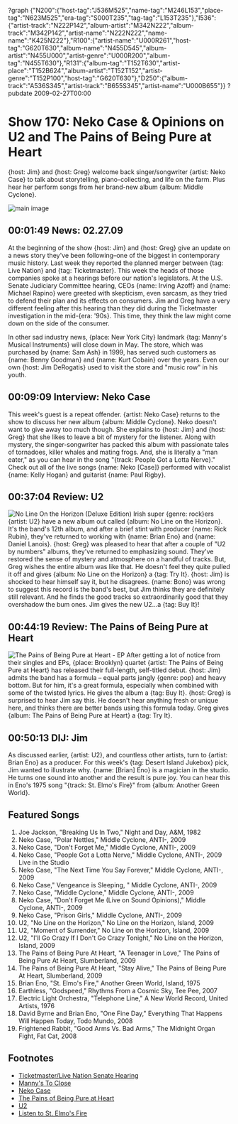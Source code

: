 ?graph {"N200":{"host-tag":"J536M525","name-tag":"M246L153","place-tag":"N623M525","era-tag":"S000T235","tag-tag":"L153T235"},"I536":{"artist-track":"N222P142","album-artist":"M342N222","album-track":"M342P142","artist-name":"N222N222","name-name":"K425N222"},"R100":{"artist-name":"U000R261","host-tag":"G620T630","album-name":"N455D545","album-artist":"N455U000","artist-genre":"U000R200","album-tag":"N455T630"},"R131":{"album-tag":"T152T630","artist-place":"T152B624","album-artist":"T152T152","artist-genre":"T152P100","host-tag":"G620T630"},"D250":{"album-track":"A536S345","artist-track":"B655S345","artist-name":"U000B655"}}
?pubdate 2009-02-27T00:00

# Show 170: Neko Case & Opinions on U2 and The Pains of Being Pure at Heart
{host: Jim} and {host: Greg} welcome back singer/songwriter {artist: Neko Case} to talk about storytelling, piano-collecting, and life on the farm. Plus hear her perform songs from her brand-new album {album: Middle Cyclone}.

![main image](http://static.soundopinions.org/images/2009/nekoneko.jpg)

## 00:01:49 News: 02.27.09
At the beginning of the show {host: Jim} and {host: Greg} give an update on a news story they've been following–one of the biggest in contemporary music history. Last week they reported the planned merger between {tag: Live Nation} and {tag: Ticketmaster}. This week the heads of those companies spoke at a hearings before our nation's legislators. At the U.S. Senate Judiciary Committee hearing, CEOs {name: Irving Azoff} and {name: Michael Rapino} were greeted with skepticism, even sarcasm, as they tried to defend their plan and its effects on consumers. Jim and Greg have a very different feeling after this hearing than they did during the Ticketmaster investigation in the mid-{era: '90s}. This time, they think the law might come down on the side of the consumer.

In other sad industry news, {place: New York City} landmark {tag: Manny's Musical Instruments} will close down in May. The store, which was purchased by {name: Sam Ash} in 1999, has served such customers as {name: Benny Goodman} and {name: Kurt Cobain} over the years. Even our own {host: Jim DeRogatis} used to visit the store and "music row" in his youth.

## 00:09:09 Interview: Neko Case
This week's guest is a repeat offender. {artist: Neko Case} returns to the show to discuss her new album {album: Middle Cyclone}. Neko doesn't want to give away too much though. She explains to {host: Jim} and {host: Greg} that she likes to leave a bit of mystery for the listener. Along with mystery, the singer-songwriter has packed this album with passionate tales of tornadoes, killer whales and mating frogs. And, she is literally a "man eater," as you can hear in the song "{track: People Got a Lotta Nerve}." Check out all of the live songs {name: Neko [Case]} performed with vocalist {name: Kelly Hogan} and guitarist {name: Paul Rigby}.

## 00:37:04 Review: U2
![No Line On the Horizon (Deluxe Edition)](http://is4.mzstatic.com/image/thumb/Music/v4/60/89/e4/6089e461-0e4d-ebbd-32f4-a7713b2fab75/source/600x600bb.jpg "78500/305352554")
Irish super {genre: rock}ers {artist: U2} have a new album out called {album: No Line on the Horizon}. It's the band's 12th album, and after a brief stint with producer {name: Rick Rubin}, they've returned to working with {name: Brian Eno} and {name: Daniel Lanois}. {host: Greg} was pleased to hear that after a couple of "U2 by numbers" albums, they've returned to emphasizing sound. They've restored the sense of mystery and atmosphere on a handful of tracks. But, Greg wishes the entire album was like that. He doesn't feel they quite pulled it off and gives {album: No Line on the Horizon} a {tag: Try It}. {host: Jim} is shocked to hear himself say it, but he disagrees. {name: Bono} was wrong to suggest this record is the band's best, but Jim thinks they are definitely still relevant. And he finds the good tracks so extraordinarily good that they overshadow the bum ones. Jim gives the new U2...a {tag: Buy It}!

## 00:44:19 Review: The Pains of Being Pure at Heart
![The Pains of Being Pure at Heart - EP](http://is1.mzstatic.com/image/thumb/Music3/v4/9a/4e/5d/9a4e5d1e-5480-0d8c-c0ea-6c42515c1d99/source/600x600bb.jpg "419952197/260388755")
After getting a lot of notice from their singles and EPs, {place: Brooklyn} quartet {artist: The Pains of Being Pure at Heart} has released their full-length, self-titled debut. {host: Jim} admits the band has a formula – equal parts jangly {genre: pop} and heavy bottom. But for him, it's a great formula, especially when combined with some of the twisted lyrics. He gives the album a {tag: Buy It}. {host: Greg} is surprised to hear Jim say this. He doesn't hear anything fresh or unique here, and thinks there are better bands using this formula today. Greg gives {album: The Pains of Being Pure at Heart} a {tag: Try It}.

## 00:50:13 DIJ: Jim
As discussed earlier, {artist: U2}, and countless other artists, turn to {artist: Brian Eno} as a producer. For this week's {tag: Desert Island Jukebox} pick, Jim wanted to illustrate why. {name: [Brian] Eno} is a magician in the studio. He turns one sound into another and the result is pure joy. You can hear this in Eno's 1975 song "{track: St. Elmo's Fire}" from {album: Another Green World}. 

## Featured Songs
1. Joe Jackson, "Breaking Us In Two," Night and Day, A&M, 1982
2. Neko Case, "Polar Nettles," Middle Cyclone, ANTI-, 2009
3. Neko Case, "Don't Forget Me," Middle Cyclone, ANTI-, 2009
4. Neko Case, "People Got a Lotta Nerve," Middle Cyclone, ANTI-, 2009 Live in the Studio
5. Neko Case, "The Next Time You Say Forever," Middle Cyclone, ANTI-, 2009
6. Neko Case," Vengeance is Sleeping, " Middle Cyclone, ANTI-, 2009
7. Neko Case, "Middle Cyclone," Middle Cyclone, ANTI-, 2009
8. Neko Case, "Don't Forget Me (Live on Sound Opinions)," Middle Cyclone, ANTI-, 2009
9. Neko Case, "Prison Girls," Middle Cyclone, ANTI-, 2009
10. U2, "No Line on the Horizon," No Line on the Horizon, Island, 2009
11. U2, "Moment of Surrender," No Line on the Horizon, Island, 2009
12. U2, "I'll Go Crazy If I Don't Go Crazy Tonight," No Line on the Horizon, Island, 2009
13. The Pains of Being Pure At Heart, "A Teenager in Love," The Pains of Being Pure At Heart, Slumberland, 2009
14. The Pains of Being Pure At Heart, "Stay Alive," The Pains of Being Pure At Heart, Slumberland, 2009
15. Brian Eno, "St. Elmo's Fire," Another Green World, Island, 1975
16. Earthless, "Godspeed," Rhythms From a Cosmic Sky, Tee Pee, 2007 
17. Electric Light Orchestra, "Telephone Line," A New World Record, United Artists, 1976
18. David Byrne and Brian Eno, "One Fine Day," Everything That Happens Will Happen Today, Todo Mundo, 2008
19. Frightened Rabbit, "Good Arms Vs. Bad Arms," The Midnight Organ Fight, Fat Cat, 2008

## Footnotes
- [Ticketmaster/Live Nation Senate Hearing](http://articles.latimes.com/2009/feb/25/business/fi-ticketmaster25)
- [Manny's To Close](http://lostnewyorkcity.blogspot.com/2009/02/mannys-to-close-in-may-entire-music-row.html)
- [Neko Case](http://nekocase.com/)
- [The Pains of Being Pure at Heart](http://thepainsofbeingpureatheart.com/)
- [U2](http://www.u2.com/index/home)
- [Listen to St. Elmo's Fire](https://www.youtube.com/watch?v=s-3djUYgebU)
